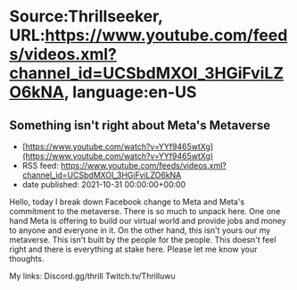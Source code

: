 # Source:Thrillseeker, URL:https://www.youtube.com/feeds/videos.xml?channel_id=UCSbdMXOI_3HGiFviLZO6kNA, language:en-US

## Something isn't right about Meta's Metaverse
 - [https://www.youtube.com/watch?v=YYf9465wtXg](https://www.youtube.com/watch?v=YYf9465wtXg)
 - RSS feed: https://www.youtube.com/feeds/videos.xml?channel_id=UCSbdMXOI_3HGiFviLZO6kNA
 - date published: 2021-10-31 00:00:00+00:00

Hello, today I break down Facebook change to Meta and Meta's commitment to the metaverse. There is so much to unpack here. One one hand Meta is offering to build our virtual world and provide jobs and money to anyone and everyone in it. On the other hand, this isn't yours our my metaverse. This isn't built by the people for the people. This doesn't feel right and there is everything at stake here. Please let me know your thoughts. 

My links:
Discord.gg/thrill
Twitch.tv/Thrilluwu

